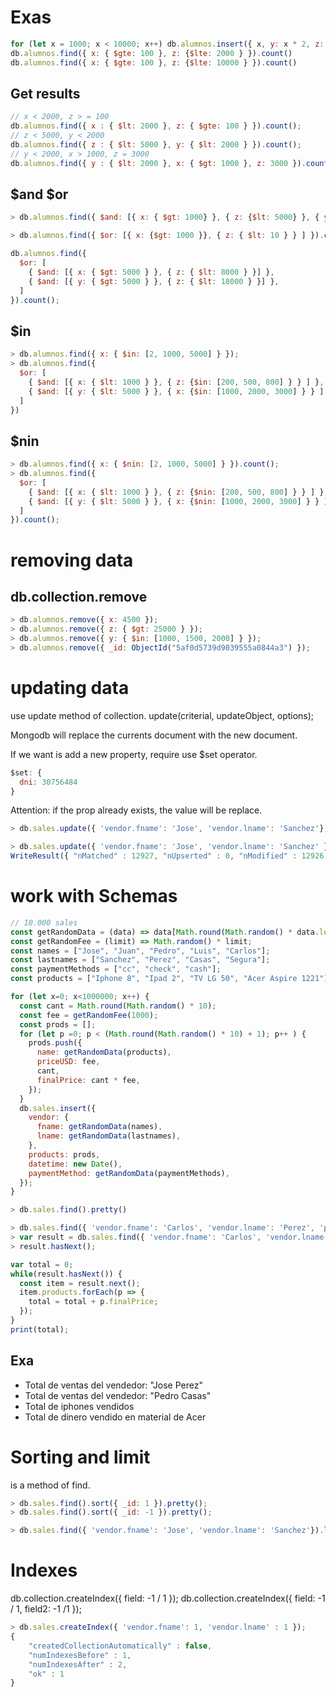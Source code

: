# Exas

```js
for (let x = 1000; x < 10000; x++) db.alumnos.insert({ x, y: x * 2, z: x * 3});
db.alumnos.find({ x: { $gte: 100 }, z: {$lte: 2000 } }).count()
db.alumnos.find({ x: { $gte: 100 }, z: {$lte: 10000 } }).count()
```
## Get results

```javascript
// x < 2000, z > = 100
db.alumnos.find({ x : { $lt: 2000 }, z: { $gte: 100 } }).count();
// z < 5000, y < 2000
db.alumnos.find({ z : { $lt: 5000 }, y: { $lt: 2000 } }).count();
// y < 2000, x > 1000, z = 3000
db.alumnos.find({ y : { $lt: 2000 }, x: { $gt: 1000 }, z: 3000 }).count();
```

## $and $or
```javascript
> db.alumnos.find({ $and: [{ x: { $gt: 1000} }, { z: {$lt: 5000} }, { y: {$ne: 2010} }] }).count()

> db.alumnos.find({ $or: [{ x: {$gt: 1000 }}, { z: { $lt: 10 } } ] }).count()
```

```javascript
db.alumnos.find({
  $or: [
    { $and: [{ x: { $gt: 5000 } }, { z: { $lt: 8000 } }] },
    { $and: [{ y: { $gt: 5000 } }, { z: { $lt: 18000 } }] },
  ]
}).count();
```

## $in
```javascript
> db.alumnos.find({ x: { $in: [2, 1000, 5000] } });
> db.alumnos.find({
  $or: [
    { $and: [{ x: { $lt: 1000 } }, { z: {$in: [200, 500, 800] } } ] },
    { $and: [{ y: { $lt: 5000 } }, { x: {$in: [1000, 2000, 3000] } } ] }
  ]
})
```

## $nin
```javascript
> db.alumnos.find({ x: { $nin: [2, 1000, 5000] } }).count();
> db.alumnos.find({
  $or: [
    { $and: [{ x: { $lt: 1000 } }, { z: {$nin: [200, 500, 800] } } ] },
    { $and: [{ y: { $lt: 5000 } }, { x: {$nin: [1000, 2000, 3000] } } ] }
  ]
}).count();
```


# removing data

## db.collection.remove
```javascript
> db.alumnos.remove({ x: 4500 });
> db.alumnos.remove({ z: { $gt: 25000 } });
> db.alumnos.remove({ y: { $in: [1000, 1500, 2000] } });
> db.alumnos.remove({ _id: ObjectId("5af0d5739d9039555a0844a3") });
```


# updating data
use update method of collection.
update(criterial, updateObject, options);

Mongodb will replace the currents document with the new document.

If we want is add a new property, require use $set operator.

```javascript
$set: {
  dni: 30756484
}
```

Attention: if the prop already exists, the value will be replace.

```javascript
> db.sales.update({ 'vendor.fname': 'Jose', 'vendor.lname': 'Sanchez'}, { $set: { dni: 30756484 } });

> db.sales.update({ 'vendor.fname': 'Jose', 'vendor.lname': 'Sanchez' }, { $set: { dni: 30756484 } }, { multi: true });
WriteResult({ "nMatched" : 12927, "nUpserted" : 0, "nModified" : 12926 })
```

# work with Schemas

```javascript
// 10.000 sales
const getRandomData = (data) => data[Math.round(Math.random() * data.length)]
const getRandomFee = (limit) => Math.random() * limit;
const names = ["Jose", "Juan", "Pedro", "Luis", "Carlos"];
const lastnames = ["Sanchez", "Perez", "Casas", "Segura"];
const paymentMethods = ["cc", "check", "cash"];
const products = ["Iphone 8", "Ipad 2", "TV LG 50", "Acer Aspire 1221"];

for (let x=0; x<1000000; x++) {
  const cant = Math.round(Math.random() * 10);
  const fee = getRandomFee(1000);
  const prods = [];
  for (let p =0; p < (Math.round(Math.random() * 10) + 1); p++ ) {
    prods.push({
      name: getRandomData(products),
      priceUSD: fee,
      cant,
      finalPrice: cant * fee,
    });
  }
  db.sales.insert({
    vendor: {
      fname: getRandomData(names),
      lname: getRandomData(lastnames),
    },
    products: prods,
    datetime: new Date(),
    paymentMethod: getRandomData(paymentMethods),
  });
}

```


```javascript
> db.sales.find().pretty()
```

```javascript
> db.sales.find({ 'vendor.fname': 'Carlos', 'vendor.lname': 'Perez', 'products.name': 'Iphone 8'  }).pretty()
> var result = db.sales.find({ 'vendor.fname': 'Carlos', 'vendor.lname': 'Perez'  });
> result.hasNext();

var total = 0;
while(result.hasNext()) {
  const item = result.next();
  item.products.forEach(p => {
    total = total + p.finalPrice;
  });
}
print(total);
```


## Exa

- Total de ventas del vendedor: "Jose Perez"
- Total de ventas del vendedor: "Pedro Casas"
- Total de iphones vendidos
- Total de dinero vendido en material de Acer

# Sorting and limit
is a method of find.
```javascript
> db.sales.find().sort({ _id: 1 }).pretty();
> db.sales.find().sort({ _id: -1 }).pretty();

> db.sales.find({ 'vendor.fname': 'Jose', 'vendor.lname': 'Sanchez'}).limit(1);

```
# Indexes

db.collection.createIndex({ field: -1 / 1 });
db.collection.createIndex({ field: -1 / 1, field2: -1 /1 });
```javascript
> db.sales.createIndex({ 'vendor.fname': 1, 'vendor.lname' : 1 });
{
	"createdCollectionAutomatically" : false,
	"numIndexesBefore" : 1,
	"numIndexesAfter" : 2,
	"ok" : 1
}
```
